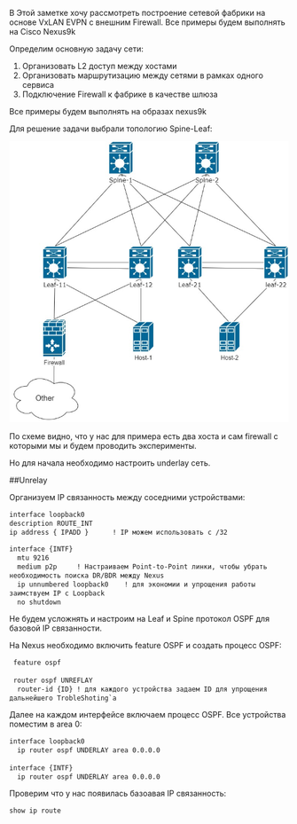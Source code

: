 В Этой заметке хочу рассмотреть построение сетевой фабрики на основе VxLAN EVPN с внешним Firewall.
Все примеры будем выполнять на Cisco Nexus9k

Определим основную задачу сети:

1. Организовать L2 доступ между хостами 
2. Организовать маршрутизацию между сетями в рамках одного сервиса
3. Подключение Firewall к фабрике в качестве шлюза

Все примеры будем выполнять на образах nexus9k

Для решение задачи выбрали топологию Spine-Leaf:

![](img/all.jpg)

По схеме видно, что у нас для примера есть два хоста и сам firewall с которыми мы и будем проводить эксперименты.



Но для начала необходимо настроить underlay сеть.

##Unrelay

Организуем IP связанность между соседними устройствами:
  ```buildoutcfg
interface loopback0
  description ROUTE_INT
  ip address { IPADD }      ! IP можем использовать с /32
  ```

```buildoutcfg
interface {INTF}
  mtu 9216
  medium p2p     ! Настраиваем Point-to-Point линки, чтобы убрать необходимость поиска DR/BDR между Nexus
  ip unnumbered loopback0    ! для экономии и упрощения работы заимствуем IP с Loopback
  no shutdown
```

Не будем усложнять и настроим на Leaf и Spine протокол OSPF для базовой IP связанности. 

На Nexus необходимо включить feature OSPF и создать процесс OSPF:
```buildoutcfg
 feature ospf
 
 router ospf UNREFLAY
  router-id {ID} ! для каждого устройства задаем ID для упрощения дальнейшего TrobleShoting`a
```
Далее на каждом интерфейсе включаем процесс OSPF. Все устройства 
поместим в area 0:
```buildoutcfg
interface loopback0
  ip router ospf UNDERLAY area 0.0.0.0

interface {INTF}
  ip router ospf UNDERLAY area 0.0.0.0
```
Проверим что у нас появилась базоавая IP связанность:

```buildoutcfg
show ip route


```


